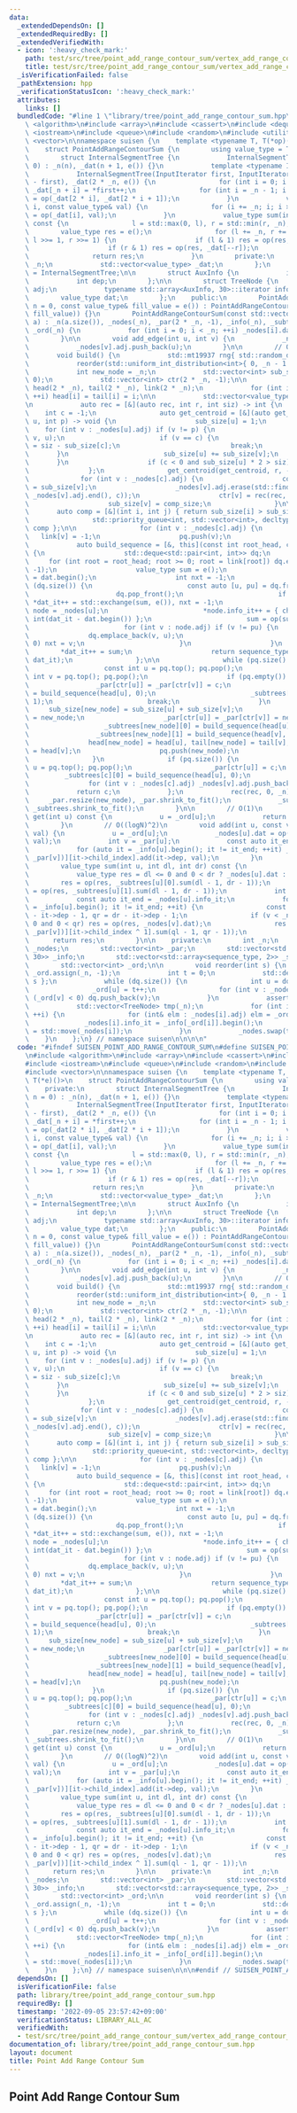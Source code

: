 ```yaml
---
data:
  _extendedDependsOn: []
  _extendedRequiredBy: []
  _extendedVerifiedWith:
  - icon: ':heavy_check_mark:'
    path: test/src/tree/point_add_range_contour_sum/vertex_add_range_contour_sum_on_tree.test.cpp
    title: test/src/tree/point_add_range_contour_sum/vertex_add_range_contour_sum_on_tree.test.cpp
  _isVerificationFailed: false
  _pathExtension: hpp
  _verificationStatusIcon: ':heavy_check_mark:'
  attributes:
    links: []
  bundledCode: "#line 1 \"library/tree/point_add_range_contour_sum.hpp\"\n\n\n\n#include\
    \ <algorithm>\n#include <array>\n#include <cassert>\n#include <deque>\n#include\
    \ <iostream>\n#include <queue>\n#include <random>\n#include <utility>\n#include\
    \ <vector>\n\nnamespace suisen {\n    template <typename T, T(*op)(T, T), T(*e)()>\n\
    \    struct PointAddRangeContourSum {\n        using value_type = T;\n    private:\n\
    \        struct InternalSegmentTree {\n            InternalSegmentTree(int n =\
    \ 0) : _n(n), _dat(n + 1, e()) {}\n            template <typename InputIterator>\n\
    \            InternalSegmentTree(InputIterator first, InputIterator last) : _n(last\
    \ - first), _dat(2 * _n, e()) {\n                for (int i = 0; i < _n; ++i)\
    \ _dat[_n + i] = *first++;\n                for (int i = _n - 1; i > 0; --i) _dat[i]\
    \ = op(_dat[2 * i], _dat[2 * i + 1]);\n            }\n            void add(int\
    \ i, const value_type& val) {\n                for (i += _n; i; i >>= 1) _dat[i]\
    \ = op(_dat[i], val);\n            }\n            value_type sum(int l, int r)\
    \ const {\n                l = std::max(0, l), r = std::min(r, _n);\n        \
    \        value_type res = e();\n                for (l += _n, r += _n; l < r;\
    \ l >>= 1, r >>= 1) {\n                    if (l & 1) res = op(res, _dat[l++]);\n\
    \                    if (r & 1) res = op(res, _dat[--r]);\n                }\n\
    \                return res;\n            }\n        private:\n            int\
    \ _n;\n            std::vector<value_type> _dat;\n        };\n        using sequence_type\
    \ = InternalSegmentTree;\n\n        struct AuxInfo {\n            int8_t child_index;\n\
    \            int dep;\n        };\n\n        struct TreeNode {\n            std::vector<int>\
    \ adj;\n            typename std::array<AuxInfo, 30>::iterator info_it;\n    \
    \        value_type dat;\n        };\n    public:\n        PointAddRangeContourSum(int\
    \ n = 0, const value_type& fill_value = e()) : PointAddRangeContourSum(std::vector<value_type>(n,\
    \ fill_value)) {}\n        PointAddRangeContourSum(const std::vector<value_type>&\
    \ a) : _n(a.size()), _nodes(_n), _par(2 * _n, -1), _info(_n), _subtrees(2 * _n),\
    \ _ord(_n) {\n            for (int i = 0; i < _n; ++i) _nodes[i].dat = a[i];\n\
    \        }\n\n        void add_edge(int u, int v) {\n            _nodes[u].adj.push_back(v);\n\
    \            _nodes[v].adj.push_back(u);\n        }\n\n        // O(NlogN)\n \
    \       void build() {\n            std::mt19937 rng{ std::random_device{}() };\n\
    \            reorder(std::uniform_int_distribution<int>{ 0, _n - 1 }(rng));\n\n\
    \            int new_node = _n;\n            std::vector<int> sub_size(2 * _n,\
    \ 0);\n            std::vector<int> ctr(2 * _n, -1);\n\n            std::vector<int>\
    \ head(2 * _n), tail(2 * _n), link(2 * _n);\n            for (int i = 0; i < _n;\
    \ ++i) head[i] = tail[i] = i;\n\n            std::vector<value_type> dat(_n);\n\
    \n            auto rec = [&](auto rec, int r, int siz) -> int {\n            \
    \    int c = -1;\n                auto get_centroid = [&](auto get_centroid, int\
    \ u, int p) -> void {\n                    sub_size[u] = 1;\n                \
    \    for (int v : _nodes[u].adj) if (v != p) {\n                        get_centroid(get_centroid,\
    \ v, u);\n                        if (v == c) {\n                            sub_size[u]\
    \ = siz - sub_size[c];\n                            break;\n                 \
    \       }\n                        sub_size[u] += sub_size[v];\n             \
    \       }\n                    if (c < 0 and sub_size[u] * 2 > siz) c = u;\n \
    \               };\n                get_centroid(get_centroid, r, -1);\n\n   \
    \             for (int v : _nodes[c].adj) {\n                    const int comp_size\
    \ = sub_size[v];\n                    _nodes[v].adj.erase(std::find(_nodes[v].adj.begin(),\
    \ _nodes[v].adj.end(), c));\n                    ctr[v] = rec(rec, v, comp_size);\n\
    \                    sub_size[v] = comp_size;\n                }\n\n         \
    \       auto comp = [&](int i, int j) { return sub_size[i] > sub_size[j]; };\n\
    \                std::priority_queue<int, std::vector<int>, decltype(comp)> pq{\
    \ comp };\n\n                for (int v : _nodes[c].adj) {\n                 \
    \   link[v] = -1;\n                    pq.push(v);\n                }\n\n    \
    \            auto build_sequence = [&, this](const int root_head, const bool child_index)\
    \ {\n                    std::deque<std::pair<int, int>> dq;\n               \
    \     for (int root = root_head; root >= 0; root = link[root]) dq.emplace_back(root,\
    \ -1);\n                    value_type sum = e();\n                    auto dat_it\
    \ = dat.begin();\n                    int nxt = -1;\n                    while\
    \ (dq.size()) {\n                        const auto [u, pu] = dq.front();\n  \
    \                      dq.pop_front();\n                        if (u == nxt)\
    \ *dat_it++ = std::exchange(sum, e()), nxt = -1;\n                        auto&\
    \ node = _nodes[u];\n                        *node.info_it++ = { child_index,\
    \ int(dat_it - dat.begin()) };\n                        sum = op(sum, node.dat);\n\
    \                        for (int v : node.adj) if (v != pu) {\n             \
    \               dq.emplace_back(v, u);\n                            if (nxt <\
    \ 0) nxt = v;\n                        }\n                    }\n            \
    \        *dat_it++ = sum;\n                    return sequence_type(dat.begin(),\
    \ dat_it);\n                };\n\n                while (pq.size() >= 2) {\n \
    \                   const int u = pq.top(); pq.pop();\n                    const\
    \ int v = pq.top(); pq.pop();\n                    if (pq.empty()) {\n       \
    \                 _par[ctr[u]] = _par[ctr[v]] = c;\n                        _subtrees[c][0]\
    \ = build_sequence(head[u], 0);\n                        _subtrees[c][1] = build_sequence(head[v],\
    \ 1);\n                        break;\n                    }\n               \
    \     sub_size[new_node] = sub_size[u] + sub_size[v];\n                    ctr[new_node]\
    \ = new_node;\n                    _par[ctr[u]] = _par[ctr[v]] = new_node;\n \
    \                   _subtrees[new_node][0] = build_sequence(head[u], 0);\n   \
    \                 _subtrees[new_node][1] = build_sequence(head[v], 1);\n     \
    \               head[new_node] = head[u], tail[new_node] = tail[v], link[tail[u]]\
    \ = head[v];\n                    pq.push(new_node);\n                    ++new_node;\n\
    \                }\n                if (pq.size()) {\n                    int\
    \ u = pq.top(); pq.pop();\n                    _par[ctr[u]] = c;\n           \
    \         _subtrees[c][0] = build_sequence(head[u], 0);\n                }\n \
    \               for (int v : _nodes[c].adj) _nodes[v].adj.push_back(c);\n    \
    \            return c;\n            };\n            rec(rec, 0, _n);\n       \
    \     _par.resize(new_node), _par.shrink_to_fit();\n            _subtrees.resize(new_node),\
    \ _subtrees.shrink_to_fit();\n        }\n\n        // O(1)\n        value_type\
    \ get(int u) const {\n            u = _ord[u];\n            return _nodes[u].dat;\n\
    \        }\n        // O((logN)^2)\n        void add(int u, const value_type&\
    \ val) {\n            u = _ord[u];\n            _nodes[u].dat = op(_nodes[u].dat,\
    \ val);\n            int v = _par[u];\n            const auto it_end = _nodes[u].info_it;\n\
    \            for (auto it = _info[u].begin(); it != it_end; ++it) _subtrees[std::exchange(v,\
    \ _par[v])][it->child_index].add(it->dep, val);\n        }\n        // O((logN)^2)\n\
    \        value_type sum(int u, int dl, int dr) const {\n            u = _ord[u];\n\
    \            value_type res = dl <= 0 and 0 < dr ? _nodes[u].dat : e();\n    \
    \        res = op(res, _subtrees[u][0].sum(dl - 1, dr - 1));\n            res\
    \ = op(res, _subtrees[u][1].sum(dl - 1, dr - 1));\n            int v = _par[u];\n\
    \            const auto it_end = _nodes[u].info_it;\n            for (auto it\
    \ = _info[u].begin(); it != it_end; ++it) {\n                const int ql = dl\
    \ - it->dep - 1, qr = dr - it->dep - 1;\n                if (v < _n and ql <=\
    \ 0 and 0 < qr) res = op(res, _nodes[v].dat);\n                res = op(res, _subtrees[std::exchange(v,\
    \ _par[v])][it->child_index ^ 1].sum(ql - 1, qr - 1));\n            }\n      \
    \      return res;\n        }\n\n    private:\n        int _n;\n        std::vector<TreeNode>\
    \ _nodes;\n        std::vector<int> _par;\n        std::vector<std::array<AuxInfo,\
    \ 30>> _info;\n        std::vector<std::array<sequence_type, 2>> _subtrees;\n\n\
    \        std::vector<int> _ord;\n\n        void reorder(int s) {\n           \
    \ _ord.assign(_n, -1);\n            int t = 0;\n            std::deque<int> dq{\
    \ s };\n            while (dq.size()) {\n                int u = dq.front(); dq.pop_front();\n\
    \                _ord[u] = t++;\n                for (int v : _nodes[u].adj) if\
    \ (_ord[v] < 0) dq.push_back(v);\n            }\n            assert(t == _n);\n\
    \            std::vector<TreeNode> tmp(_n);\n            for (int i = 0; i < _n;\
    \ ++i) {\n                for (int& elm : _nodes[i].adj) elm = _ord[elm];\n  \
    \              _nodes[i].info_it = _info[_ord[i]].begin();\n                tmp[_ord[i]]\
    \ = std::move(_nodes[i]);\n            }\n            _nodes.swap(tmp);\n    \
    \    }\n    };\n} // namespace suisen\n\n\n\n"
  code: "#ifndef SUISEN_POINT_ADD_RANGE_CONTOUR_SUM\n#define SUISEN_POINT_ADD_RANGE_CONTOUR_SUM\n\
    \n#include <algorithm>\n#include <array>\n#include <cassert>\n#include <deque>\n\
    #include <iostream>\n#include <queue>\n#include <random>\n#include <utility>\n\
    #include <vector>\n\nnamespace suisen {\n    template <typename T, T(*op)(T, T),\
    \ T(*e)()>\n    struct PointAddRangeContourSum {\n        using value_type = T;\n\
    \    private:\n        struct InternalSegmentTree {\n            InternalSegmentTree(int\
    \ n = 0) : _n(n), _dat(n + 1, e()) {}\n            template <typename InputIterator>\n\
    \            InternalSegmentTree(InputIterator first, InputIterator last) : _n(last\
    \ - first), _dat(2 * _n, e()) {\n                for (int i = 0; i < _n; ++i)\
    \ _dat[_n + i] = *first++;\n                for (int i = _n - 1; i > 0; --i) _dat[i]\
    \ = op(_dat[2 * i], _dat[2 * i + 1]);\n            }\n            void add(int\
    \ i, const value_type& val) {\n                for (i += _n; i; i >>= 1) _dat[i]\
    \ = op(_dat[i], val);\n            }\n            value_type sum(int l, int r)\
    \ const {\n                l = std::max(0, l), r = std::min(r, _n);\n        \
    \        value_type res = e();\n                for (l += _n, r += _n; l < r;\
    \ l >>= 1, r >>= 1) {\n                    if (l & 1) res = op(res, _dat[l++]);\n\
    \                    if (r & 1) res = op(res, _dat[--r]);\n                }\n\
    \                return res;\n            }\n        private:\n            int\
    \ _n;\n            std::vector<value_type> _dat;\n        };\n        using sequence_type\
    \ = InternalSegmentTree;\n\n        struct AuxInfo {\n            int8_t child_index;\n\
    \            int dep;\n        };\n\n        struct TreeNode {\n            std::vector<int>\
    \ adj;\n            typename std::array<AuxInfo, 30>::iterator info_it;\n    \
    \        value_type dat;\n        };\n    public:\n        PointAddRangeContourSum(int\
    \ n = 0, const value_type& fill_value = e()) : PointAddRangeContourSum(std::vector<value_type>(n,\
    \ fill_value)) {}\n        PointAddRangeContourSum(const std::vector<value_type>&\
    \ a) : _n(a.size()), _nodes(_n), _par(2 * _n, -1), _info(_n), _subtrees(2 * _n),\
    \ _ord(_n) {\n            for (int i = 0; i < _n; ++i) _nodes[i].dat = a[i];\n\
    \        }\n\n        void add_edge(int u, int v) {\n            _nodes[u].adj.push_back(v);\n\
    \            _nodes[v].adj.push_back(u);\n        }\n\n        // O(NlogN)\n \
    \       void build() {\n            std::mt19937 rng{ std::random_device{}() };\n\
    \            reorder(std::uniform_int_distribution<int>{ 0, _n - 1 }(rng));\n\n\
    \            int new_node = _n;\n            std::vector<int> sub_size(2 * _n,\
    \ 0);\n            std::vector<int> ctr(2 * _n, -1);\n\n            std::vector<int>\
    \ head(2 * _n), tail(2 * _n), link(2 * _n);\n            for (int i = 0; i < _n;\
    \ ++i) head[i] = tail[i] = i;\n\n            std::vector<value_type> dat(_n);\n\
    \n            auto rec = [&](auto rec, int r, int siz) -> int {\n            \
    \    int c = -1;\n                auto get_centroid = [&](auto get_centroid, int\
    \ u, int p) -> void {\n                    sub_size[u] = 1;\n                \
    \    for (int v : _nodes[u].adj) if (v != p) {\n                        get_centroid(get_centroid,\
    \ v, u);\n                        if (v == c) {\n                            sub_size[u]\
    \ = siz - sub_size[c];\n                            break;\n                 \
    \       }\n                        sub_size[u] += sub_size[v];\n             \
    \       }\n                    if (c < 0 and sub_size[u] * 2 > siz) c = u;\n \
    \               };\n                get_centroid(get_centroid, r, -1);\n\n   \
    \             for (int v : _nodes[c].adj) {\n                    const int comp_size\
    \ = sub_size[v];\n                    _nodes[v].adj.erase(std::find(_nodes[v].adj.begin(),\
    \ _nodes[v].adj.end(), c));\n                    ctr[v] = rec(rec, v, comp_size);\n\
    \                    sub_size[v] = comp_size;\n                }\n\n         \
    \       auto comp = [&](int i, int j) { return sub_size[i] > sub_size[j]; };\n\
    \                std::priority_queue<int, std::vector<int>, decltype(comp)> pq{\
    \ comp };\n\n                for (int v : _nodes[c].adj) {\n                 \
    \   link[v] = -1;\n                    pq.push(v);\n                }\n\n    \
    \            auto build_sequence = [&, this](const int root_head, const bool child_index)\
    \ {\n                    std::deque<std::pair<int, int>> dq;\n               \
    \     for (int root = root_head; root >= 0; root = link[root]) dq.emplace_back(root,\
    \ -1);\n                    value_type sum = e();\n                    auto dat_it\
    \ = dat.begin();\n                    int nxt = -1;\n                    while\
    \ (dq.size()) {\n                        const auto [u, pu] = dq.front();\n  \
    \                      dq.pop_front();\n                        if (u == nxt)\
    \ *dat_it++ = std::exchange(sum, e()), nxt = -1;\n                        auto&\
    \ node = _nodes[u];\n                        *node.info_it++ = { child_index,\
    \ int(dat_it - dat.begin()) };\n                        sum = op(sum, node.dat);\n\
    \                        for (int v : node.adj) if (v != pu) {\n             \
    \               dq.emplace_back(v, u);\n                            if (nxt <\
    \ 0) nxt = v;\n                        }\n                    }\n            \
    \        *dat_it++ = sum;\n                    return sequence_type(dat.begin(),\
    \ dat_it);\n                };\n\n                while (pq.size() >= 2) {\n \
    \                   const int u = pq.top(); pq.pop();\n                    const\
    \ int v = pq.top(); pq.pop();\n                    if (pq.empty()) {\n       \
    \                 _par[ctr[u]] = _par[ctr[v]] = c;\n                        _subtrees[c][0]\
    \ = build_sequence(head[u], 0);\n                        _subtrees[c][1] = build_sequence(head[v],\
    \ 1);\n                        break;\n                    }\n               \
    \     sub_size[new_node] = sub_size[u] + sub_size[v];\n                    ctr[new_node]\
    \ = new_node;\n                    _par[ctr[u]] = _par[ctr[v]] = new_node;\n \
    \                   _subtrees[new_node][0] = build_sequence(head[u], 0);\n   \
    \                 _subtrees[new_node][1] = build_sequence(head[v], 1);\n     \
    \               head[new_node] = head[u], tail[new_node] = tail[v], link[tail[u]]\
    \ = head[v];\n                    pq.push(new_node);\n                    ++new_node;\n\
    \                }\n                if (pq.size()) {\n                    int\
    \ u = pq.top(); pq.pop();\n                    _par[ctr[u]] = c;\n           \
    \         _subtrees[c][0] = build_sequence(head[u], 0);\n                }\n \
    \               for (int v : _nodes[c].adj) _nodes[v].adj.push_back(c);\n    \
    \            return c;\n            };\n            rec(rec, 0, _n);\n       \
    \     _par.resize(new_node), _par.shrink_to_fit();\n            _subtrees.resize(new_node),\
    \ _subtrees.shrink_to_fit();\n        }\n\n        // O(1)\n        value_type\
    \ get(int u) const {\n            u = _ord[u];\n            return _nodes[u].dat;\n\
    \        }\n        // O((logN)^2)\n        void add(int u, const value_type&\
    \ val) {\n            u = _ord[u];\n            _nodes[u].dat = op(_nodes[u].dat,\
    \ val);\n            int v = _par[u];\n            const auto it_end = _nodes[u].info_it;\n\
    \            for (auto it = _info[u].begin(); it != it_end; ++it) _subtrees[std::exchange(v,\
    \ _par[v])][it->child_index].add(it->dep, val);\n        }\n        // O((logN)^2)\n\
    \        value_type sum(int u, int dl, int dr) const {\n            u = _ord[u];\n\
    \            value_type res = dl <= 0 and 0 < dr ? _nodes[u].dat : e();\n    \
    \        res = op(res, _subtrees[u][0].sum(dl - 1, dr - 1));\n            res\
    \ = op(res, _subtrees[u][1].sum(dl - 1, dr - 1));\n            int v = _par[u];\n\
    \            const auto it_end = _nodes[u].info_it;\n            for (auto it\
    \ = _info[u].begin(); it != it_end; ++it) {\n                const int ql = dl\
    \ - it->dep - 1, qr = dr - it->dep - 1;\n                if (v < _n and ql <=\
    \ 0 and 0 < qr) res = op(res, _nodes[v].dat);\n                res = op(res, _subtrees[std::exchange(v,\
    \ _par[v])][it->child_index ^ 1].sum(ql - 1, qr - 1));\n            }\n      \
    \      return res;\n        }\n\n    private:\n        int _n;\n        std::vector<TreeNode>\
    \ _nodes;\n        std::vector<int> _par;\n        std::vector<std::array<AuxInfo,\
    \ 30>> _info;\n        std::vector<std::array<sequence_type, 2>> _subtrees;\n\n\
    \        std::vector<int> _ord;\n\n        void reorder(int s) {\n           \
    \ _ord.assign(_n, -1);\n            int t = 0;\n            std::deque<int> dq{\
    \ s };\n            while (dq.size()) {\n                int u = dq.front(); dq.pop_front();\n\
    \                _ord[u] = t++;\n                for (int v : _nodes[u].adj) if\
    \ (_ord[v] < 0) dq.push_back(v);\n            }\n            assert(t == _n);\n\
    \            std::vector<TreeNode> tmp(_n);\n            for (int i = 0; i < _n;\
    \ ++i) {\n                for (int& elm : _nodes[i].adj) elm = _ord[elm];\n  \
    \              _nodes[i].info_it = _info[_ord[i]].begin();\n                tmp[_ord[i]]\
    \ = std::move(_nodes[i]);\n            }\n            _nodes.swap(tmp);\n    \
    \    }\n    };\n} // namespace suisen\n\n\n#endif // SUISEN_POINT_ADD_RANGE_CONTOUR_SUM"
  dependsOn: []
  isVerificationFile: false
  path: library/tree/point_add_range_contour_sum.hpp
  requiredBy: []
  timestamp: '2022-09-05 23:57:42+09:00'
  verificationStatus: LIBRARY_ALL_AC
  verifiedWith:
  - test/src/tree/point_add_range_contour_sum/vertex_add_range_contour_sum_on_tree.test.cpp
documentation_of: library/tree/point_add_range_contour_sum.hpp
layout: document
title: Point Add Range Contour Sum
---
```

## Point Add Range Contour Sum